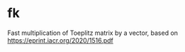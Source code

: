 # fk
Fast multiplication of Toeplitz matrix by a vector, based on https://eprint.iacr.org/2020/1516.pdf
